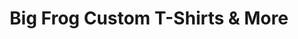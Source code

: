 ---
title: "Big Frog Custom T-Shirts & More"
url: /aurora/big-frog-custom-t-shirts-und-more/
shop: Kleidung
---